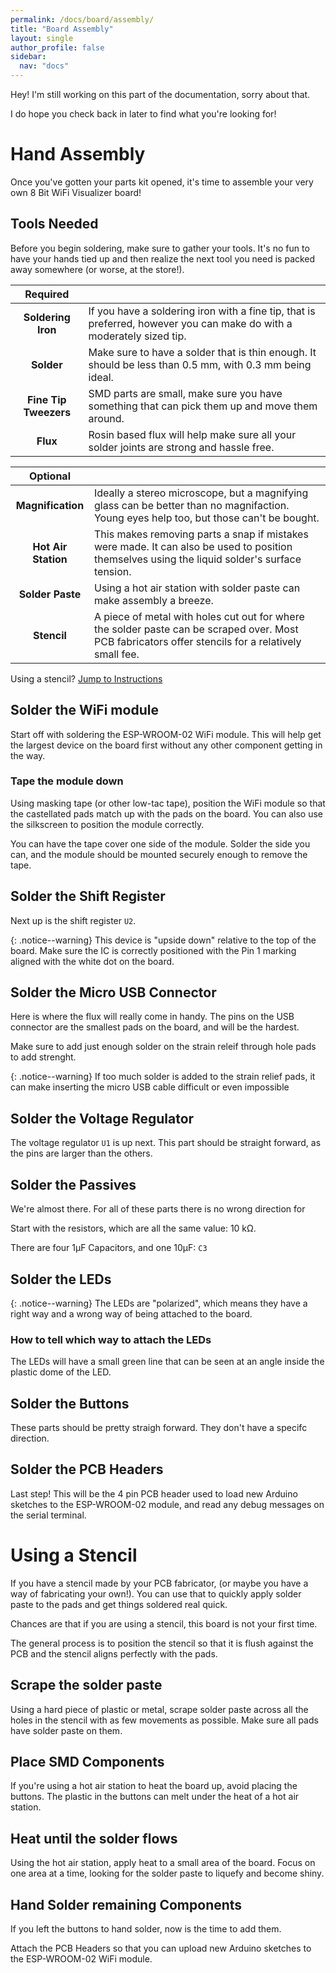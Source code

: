 ```yaml
---
permalink: /docs/board/assembly/
title: "Board Assembly"
layout: single
author_profile: false
sidebar:
  nav: "docs"
---
```

Hey! I'm still working on this part of the documentation, sorry about that.

I do hope you check back in later to find what you're looking for!

# Hand Assembly
Once you've gotten your parts kit opened, it's time to assemble your very own 8 Bit WiFi Visualizer board!

## Tools Needed
Before you begin soldering, make sure to gather your tools. It's no fun to have your hands tied up and then realize the next tool you need is packed away somewhere (or worse, at the store!).

| Required  |  |
|:---:|:-|
| **Soldering Iron** | If you have a soldering iron with a fine tip, that is preferred, however you can make do with a moderately sized tip.
| **Solder** | Make sure to have a solder that is thin enough. It should be less than 0.5 mm, with 0.3 mm being ideal.
| **Fine Tip Tweezers** | SMD parts are small, make sure you have something that can pick them up and move them around.
| **Flux** | Rosin based flux will help make sure all your solder joints are strong and hassle free.

| Optional  |  |
|:---:|:-|
| **Magnification** | Ideally a stereo microscope, but a magnifying glass can be better than no magnifaction. Young eyes help too, but those can't be bought.
| **Hot Air Station** | This makes removing parts a snap if mistakes were made. It can also be used to position themselves using the liquid solder's surface tension.
| **Solder Paste** | Using a hot air station with solder paste can make assembly a breeze.
| **Stencil** | A piece of metal with holes cut out for where the solder paste can be scraped over. Most PCB fabricators offer stencils for a relatively small fee.

Using a stencil? [Jump to Instructions]({{site.baseurl}}/docs/board/assembly/#using-a-stencil)

## Solder the WiFi module
Start off with soldering the ESP-WROOM-02 WiFi module. This will help get the largest device on the board first without any other component getting in the way.

### Tape the module down
Using masking tape (or other low-tac tape), position the WiFi module so that the castellated pads match up with the pads on the board. You can also use the silkscreen to position the module correctly.

You can have the tape cover one side of the module. Solder the side you can, and the module should be mounted securely enough to remove the tape.

## Solder the Shift Register
Next up is the shift register `U2`.

{: .notice--warning}
This device is "upside down" relative to the top of the board. Make sure the IC is correctly positioned with the Pin 1 marking aligned with the white dot on the board.

## Solder the Micro USB Connector
Here is where the flux will really come in handy. The pins on the USB connector are the smallest pads on the board, and will be the hardest.

Make sure to add just enough solder on the strain releif through hole pads to add strenght.

{: .notice--warning}
If too much solder is added to the strain relief pads, it can make inserting the micro USB cable difficult or even impossible

## Solder the Voltage Regulator
The voltage regulator `U1` is up next. This part should be straight forward, as the pins are larger than the others.

## Solder the Passives
We're almost there. For all of these parts there is no wrong direction for

Start with the resistors, which are all the same value: 10 kΩ.

There are four 1μF Capacitors, and one 10μF: `C3`

## Solder the LEDs

{: .notice--warning}
The LEDs are "polarized", which means they have a right way and a wrong way of being attached to the board.

### How to tell which way to attach the LEDs
The LEDs will have a small green line that can be seen at an angle inside the plastic dome of the LED.


## Solder the Buttons
These parts should be pretty straigh forward. They don't have a specifc direction.

## Solder the PCB Headers
Last step! This will be the 4 pin PCB header used to load new Arduino sketches to the ESP-WROOM-02 module, and read any debug messages on the serial terminal.

# Using a Stencil

If you have a stencil made by your PCB fabricator, (or maybe you have a way of fabricating your own!). You can use that to quickly apply solder paste to the pads and get things soldered real quick.

Chances are that if you are using a stencil, this board is not your first time.

The general process is to position the stencil so that it is flush against the PCB and the stencil aligns perfectly with the pads.

## Scrape the solder paste

Using a hard piece of plastic or metal, scrape solder paste across all the holes in the stencil with as few movements as possible. Make sure all pads have solder paste on them.

## Place SMD Components

If you're using a hot air station to heat the board up, avoid placing the buttons. The plastic in the buttons can melt under the heat of a hot air station.

## Heat until the solder flows

Using the hot air station, apply heat to a small area of the board. Focus on one area at a time, looking for the solder paste to liquefy and become shiny.

## Hand Solder remaining Components

If you left the buttons to hand solder, now is the time to add them.

Attach the PCB Headers so that you can upload new Arduino sketches to the ESP-WROOM-02 WiFi module.
